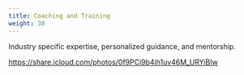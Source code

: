 ```yaml
---
title: Coaching and Training
weight: 30
---
```

Industry specific expertise, personalized guidance, and mentorship.

<!--more-->

https://share.icloud.com/photos/0f9PCi9b4ih1uv46M_URYiBIw

